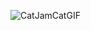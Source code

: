 ![CatJamCatGIF](https://user-images.githubusercontent.com/99292913/199139883-cceeba6b-8cb5-4523-acb9-74fba7c78fb2.gif)
